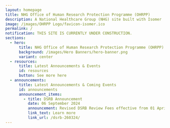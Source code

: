 ```yaml
---
layout: homepage
title: NHG Office of Human Research Protection Programme (OHRPP)
description: A National Healthcare Group (NHG) site built with Isomer
image: /images/OHRPP Logo/favicon-isomer.ico
permalink: /
notification: THIS SITE IS CURRENTLY UNDER CONSTRUCTION.
sections:
  - hero:
      title: NHG Office of Human Research Protection Programme (OHRPP)
      background: /images/Hero Banners/hero-banner.png
      variant: center
  - resources:
      title: Latest Announcements & Events
      id: resources
      button: See more here
  - announcements:
      title: Latest Announcements & Coming Events
      id: announcements
      announcement_items:
        - title: DSRB Announcement
          date: 06 September 2024
          announcement: Revised DSRB Review Fees effective from 01 April 2024,
          link_text: Learn more
          link_url: /dsrb-260324/
---
```

